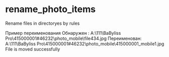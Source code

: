 # rename_photo_items
Rename files in directoryes by rules

Пример переименования
Обнаружен   :  A:\111\BaByliss Pro\415000001#46232\photo_mobile\file434.jpg
Переименован:  A:\111\BaByliss Pro\415000001#46232\photo_mobile\415000001_mobile1.jpg
File is moved successfully
